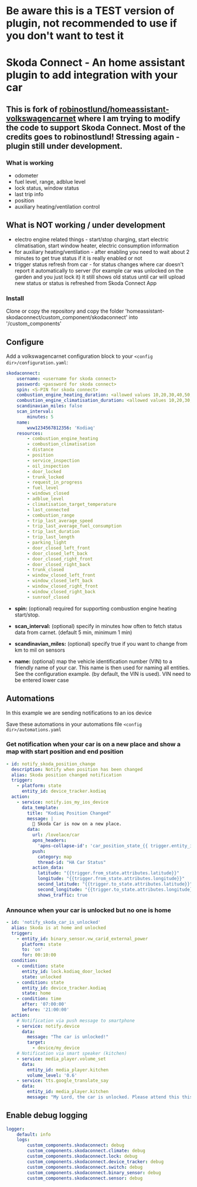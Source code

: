 # Be aware this is a TEST version of plugin, not recommended to use if you don't want to test it

# Skoda Connect - An home assistant plugin to add integration with your car

## This is fork of [robinostlund/homeassistant-volkswagencarnet](https://github.com/robinostlund/homeassistant-volkswagencarnet) where I am trying to modify the code to support Skoda Connect. Most of the credits goes to robinostlund! Stressing again - plugin still under development.

### What is working
- odometer
- fuel level, range, adblue level
- lock status, window status
- last trip info
- position
- auxiliary heating/ventilation control

## What is NOT working / under development
- electro engine related things - start/stop charging, start electric climatisation, start window heater, electric consumption information
- for auxiliary heating/ventilation - after enabling you need to wait about 2 minutes to get true status if it is really enabled or not
- trigger status refresh from car - for status changes where car doesn't report it automatically to server (for example car was unlocked on the garden and you just lock it) it still shows old status until car will upload new status or status is refreshed from Skoda Connect App

### Install
Clone or copy the repository and copy the folder 'homeassistant-skodaconnect/custom_component/skodaconnect' into '<config dir>/custom_components'
    
## Configure

Add a volkswagencarnet configuration block to your `<config dir>/configuration.yaml`:
```yaml
skodaconnect:
    username: <username for skoda connect>
    password: <password for skoda connect>
    spin: <S-PIN for skoda connect>
    combustion_engine_heating_duration: <allowed values 10,20,30,40,50,60 (minutes)>
    combustion_engine_climatisation_duration: <allowed values 10,20,30,40,50,60 (minutes)>
    scandinavian_miles: false
    scan_interval:
        minutes: 5
    name:
        wvw1234567812356: 'Kodiaq'
    resources:
        - combustion_engine_heating         
        - combustion_climatisation
        - distance
        - position
        - service_inspection
        - oil_inspection
        - door_locked
        - trunk_locked
        - request_in_progress
        - fuel_level        
        - windows_closed        
        - adblue_level
        - climatisation_target_temperature
        - last_connected
        - combustion_range
        - trip_last_average_speed
        - trip_last_average_fuel_consumption
        - trip_last_duration
        - trip_last_length
        - parking_light
        - door_closed_left_front        
        - door_closed_left_back
        - door_closed_right_front
        - door_closed_right_back
        - trunk_closed
        - window_closed_left_front
        - window_closed_left_back
        - window_closed_right_front
        - window_closed_right_back
        - sunroof_closed
```

* **spin:** (optional) required for supporting combustion engine heating start/stop.

* **scan_interval:** (optional) specify in minutes how often to fetch status data from carnet. (default 5 min, minimum 1 min)

* **scandinavian_miles:** (optional) specify true if you want to change from km to mil on sensors

* **name:** (optional) map the vehicle identification number (VIN) to a friendly name of your car. This name is then used for naming all entities. See the configuration example. (by default, the VIN is used). VIN need to be entered lower case

## Automations

In this example we are sending notifications to an ios device

Save these automations in your automations file `<config dir>/automations.yaml`

### Get notification when your car is on a new place and show a map with start position and end position
```yaml
- id: notify_skoda_position_change
  description: Notify when position has been changed
  alias: Skoda position changed notification
  trigger:
    - platform: state
      entity_id: device_tracker.kodiaq
  action:
    - service: notify.ios_my_ios_device
      data_template:
        title: "Kodiaq Position Changed"
        message: |
          🚗 Skoda Car is now on a new place.
        data:
          url: /lovelace/car
          apns_headers:
            'apns-collapse-id': 'car_position_state_{{ trigger.entity_id.split(".")[1] }}'
          push:
            category: map
            thread-id: "HA Car Status"
          action_data:
            latitude: "{{trigger.from_state.attributes.latitude}}"
            longitude: "{{trigger.from_state.attributes.longitude}}"
            second_latitude: "{{trigger.to_state.attributes.latitude}}"
            second_longitude: "{{trigger.to_state.attributes.longitude}}"
            shows_traffic: true
```

### Announce when your car is unlocked but no one is home
```yaml
- id: 'notify_skoda_car_is_unlocked'
  alias: Skoda is at home and unlocked
  trigger:
    - entity_id: binary_sensor.vw_carid_external_power
      platform: state
      to: 'on'
      for: 00:10:00
  condition:
    - condition: state
      entity_id: lock.kodiaq_door_locked
      state: unlocked
    - condition: state
      entity_id: device_tracker.kodiaq
      state: home
    - condition: time
      after: '07:00:00'
      before: '21:00:00'
  action:
    # Notification via push message to smartphone
    - service: notify.device
      data:
        message: "The car is unlocked!"
        target:
          - device/my_device
    # Notification via smart speaker (kitchen)
    - service: media_player.volume_set
      data:
        entity_id: media_player.kitchen
        volume_level: '0.6'
    - service: tts.google_translate_say
      data:
        entity_id: media_player.kitchen
        message: "My Lord, the car is unlocked. Please attend this this issue at your earliest inconvenience!"
```

## Enable debug logging
```yaml
logger:
    default: info
    logs:        
        custom_components.skodaconnect: debug
        custom_components.skodaconnect.climate: debug
        custom_components.skodaconnect.lock: debug
        custom_components.skodaconnect.device_tracker: debug
        custom_components.skodaconnect.switch: debug
        custom_components.skodaconnect.binary_sensor: debug
        custom_components.skodaconnect.sensor: debug
 ```

